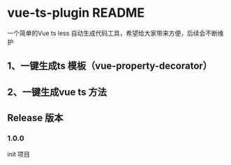 # vue-ts-plugin README

一个简单的Vue ts less 自动生成代码工具，希望给大家带来方便，后续会不断维护

## 1、一键生成ts 模板（vue-property-decorator）


## 2、一键生成vue ts 方法


## Release 版本

### 1.0.0

init 项目
